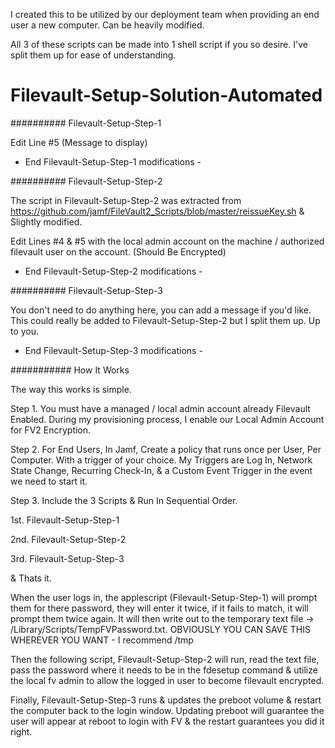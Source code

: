I created this to be utilized by our deployment team when providing an end user a new computer. Can be heavily modified.

All 3 of these scripts can be made into 1 shell script if you so desire. I've split them up for ease of understanding.


# Filevault-Setup-Solution-Automated


########## Filevault-Setup-Step-1 

Edit Line #5 (Message to display)

- End Filevault-Setup-Step-1 modifications - 




########## Filevault-Setup-Step-2

The script in Filevault-Setup-Step-2 was extracted from 
https://github.com/jamf/FileVault2_Scripts/blob/master/reissueKey.sh
& Slightly modified.

Edit Lines #4 & #5 with the local admin account on the machine / authorized filevault user on the account. 
(Should Be Encrypted)

- End Filevault-Setup-Step-2 modifications - 




########## Filevault-Setup-Step-3 

You don't need to do anything here, you can add a message if you'd like. This could really be added to 
Filevault-Setup-Step-2 but I split them up. Up to you.

- End Filevault-Setup-Step-3 modifications - 



########### How It Works 

The way this works is simple. 

Step 1. You must have a managed / local admin account already Filevault Enabled. 
During my provisioning process, I enable our Local Admin Account for FV2 Encryption.

Step 2. For End Users, In Jamf, Create a policy that runs once per User, Per Computer. With a trigger of your choice.
My Triggers are Log In, Network State Change, Recurring Check-In, & a Custom Event Trigger in the event we need to start it.

Step 3. Include the 3 Scripts & Run In Sequential Order.

1st. Filevault-Setup-Step-1

2nd. Filevault-Setup-Step-2

3rd. Filevault-Setup-Step-3

& Thats it.

When the user logs in, the applescript (Filevault-Setup-Step-1) will prompt them for there password, they will enter it twice, if it fails to match,
it will prompt them twice again. It will then write out to the temporary text file -> /Library/Scripts/TempFVPassword.txt. OBVIOUSLY YOU CAN SAVE THIS WHEREVER YOU WANT - I recommend /tmp 

Then the following script, Filevault-Setup-Step-2 will run, read the text file, pass the password where it needs to be in the
fdesetup command & utilize the local fv admin to allow the logged in user to become filevault encrypted.

Finally, Filevault-Setup-Step-3 runs & updates the preboot volume & restart the computer back to the login window. 
Updating preboot will guarantee the user will appear at reboot to login with FV & the restart guarantees you did it right.
